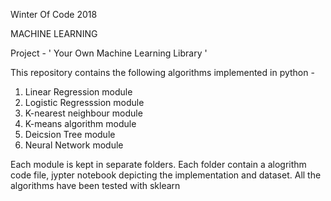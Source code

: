 Winter Of Code 2018

MACHINE LEARNING

Project - ' Your Own Machine Learning Library '

This repository contains the following algorithms implemented in python - 

1. Linear Regression module
2. Logistic Regresssion module
3. K-nearest neighbour module
4. K-means algorithm module
5. Deicsion Tree module
6. Neural Network module

Each module is kept in separate folders. Each folder contain a alogrithm code file, jypter notebook depicting the implementation and dataset.
All the algorithms have been tested with sklearn
